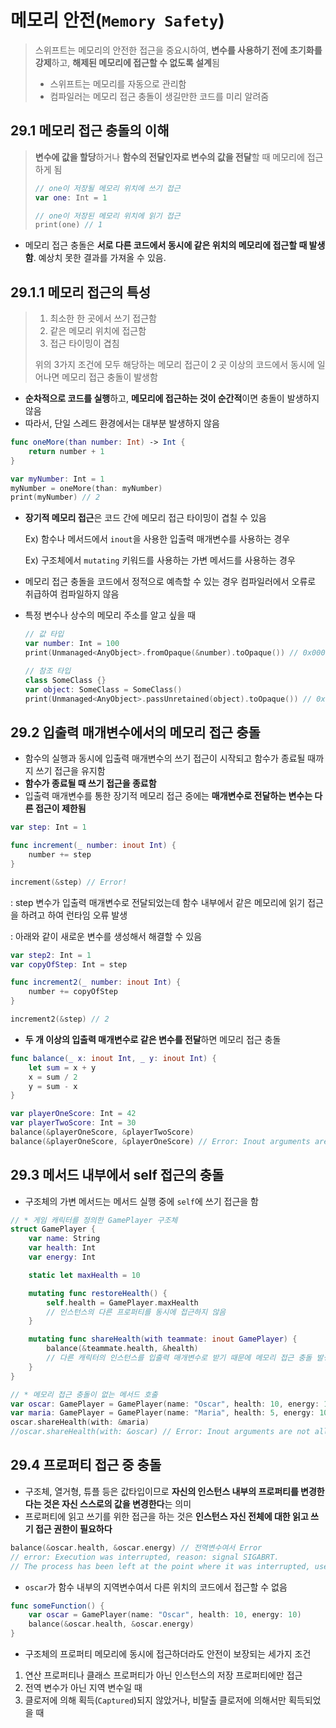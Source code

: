 # 메모리 안전(`Memory Safety`)

> 스위프트는 메모리의 안전한 접근을 중요시하여, **변수를 사용하기 전에 초기화를 강제**하고, **해제된 메모리에 접근할 수 없도록 설계**됨
>
> * 스위프트는 메모리를 자동으로 관리함
> * 컴파일러는 메모리 접근 충돌이 생길만한 코드를 미리 알려줌



## 29.1 메모리 접근 충돌의 이해

> **변수에 값을 할당**하거나 **함수의 전달인자로 변수의 값을 전달**할 때 메모리에 접근하게 됨
>
> ```swift
> // one이 저장될 메모리 위치에 쓰기 접근
> var one: Int = 1
> 
> // one이 저장된 메모리 위치에 읽기 접근
> print(one) // 1
> ```

* 메모리 접근 충돌은 **서로 다른 코드에서 동시에 같은 위치의 메모리에 접근할 때 발생함**. 예상치 못한 결과를 가져올 수 있음.



## 29.1.1 메모리 접근의 특성

> 1. 최소한 한 곳에서 쓰기 접근함
> 2. 같은 메모리 위치에 접근함
> 3. 접근 타이밍이 겹침
>
> 위의 3가지 조건에 모두 해당하는 메모리 접근이 2 곳 이상의 코드에서 동시에 일어나면 메모리 접근 충돌이 발생함

* **순차적으로 코드를 실행**하고, **메모리에 접근하는 것이 순간적**이면 충돌이 발생하지 않음
* 따라서, 단일 스레드 환경에서는 대부분 발생하지 않음

```swift
func oneMore(than number: Int) -> Int {
	return number + 1
}

var myNumber: Int = 1
myNumber = oneMore(than: myNumber)
print(myNumber) // 2
```



* **장기적 메모리 접근**은 코드 간에 메모리 접근 타이밍이 겹칠 수 있음

  Ex) 함수나 메서드에서 `inout`을 사용한 입출력 매개변수를 사용하는 경우

  Ex) 구조체에서 `mutating` 키워드를 사용하는 가변 메서드를 사용하는 경우

* 메모리 접근 충돌을 코드에서 정적으로 예측할 수 있는 경우 컴파일러에서 오류로 취급하여 컴파일하지 않음



* 특정 변수나 상수의 메모리 주소를 알고 싶을 때

  ```swift
  // 값 타입
  var number: Int = 100
  print(Unmanaged<AnyObject>.fromOpaque(&number).toOpaque()) // 0x000000010cb403b0
  
  // 참조 타입
  class SomeClass {}
  var object: SomeClass = SomeClass()
  print(Unmanaged<AnyObject>.passUnretained(object).toOpaque()) // 0x00007f973f442160
  ```

  

## 29.2 입출력 매개변수에서의 메모리 접근 충돌

* 함수의 실행과 동시에 입출력 매개변수의 쓰기 접근이 시작되고 함수가 종료될 때까지 쓰기 접근을 유지함
* **함수가 종료될 때 쓰기 접근을 종료함**
* 입출력 매개변수를 통한 장기적 메모리 접근 중에는 **매개변수로 전달하는 변수는 다른 접근이 제한됨**

```swift
var step: Int = 1

func increment(_ number: inout Int) {
	number += step
}

increment(&step) // Error!
```

 : step 변수가 입출력 매개변수로 전달되었는데 함수 내부에서 같은 메모리에 읽기 접근을 하려고 하여 런타임 오류 발생

 : 아래와 같이 새로운 변수를 생성해서 해결할 수 있음

```swift
var step2: Int = 1
var copyOfStep: Int = step

func increment2(_ number: inout Int) {
    number += copyOfStep
}

increment2(&step) // 2
```



* **두 개 이상의 입출력 매개변수로 같은 변수를 전달**하면 메모리 접근 충돌

```swift
func balance(_ x: inout Int, _ y: inout Int) {
    let sum = x + y
    x = sum / 2
    y = sum - x
}

var playerOneScore: Int = 42
var playerTwoScore: Int = 30
balance(&playerOneScore, &playerTwoScore)
balance(&playerOneScore, &playerOneScore) // Error: Inout arguments are not allowed to alias each other 컴파일 오류

```



## 29.3 메서드 내부에서 self 접근의 충돌

* 구조체의 가변 메서드는 메서드 실행 중에 `self`에 쓰기 접근을 함

```swift
// * 게임 캐릭터를 정의한 GamePlayer 구조체
struct GamePlayer {
    var name: String
    var health: Int
    var energy: Int

    static let maxHealth = 10

    mutating func restoreHealth() {
        self.health = GamePlayer.maxHealth
        // 인스턴스의 다른 프로퍼티를 동시에 접근하지 않음
    }

    mutating func shareHealth(with teammate: inout GamePlayer) {
        balance(&teammate.health, &health)
        // 다른 캐릭터의 인스턴스를 입출력 매개변수로 받기 때문에 메모리 접근 충돌 발생 가능성 있음
    }
}
```

```swift
// * 메모리 접근 충돌이 없는 메서드 호출
var oscar: GamePlayer = GamePlayer(name: "Oscar", health: 10, energy: 10)
var maria: GamePlayer = GamePlayer(name: "Maria", health: 5, energy: 10)
oscar.shareHealth(with: &maria)
//oscar.shareHealth(with: &oscar) // Error: Inout arguments are not allowed to alias each other
```



## 29.4 프로퍼티 접근 중 충돌

* 구조체, 열거형, 튜플 등은 값타입이므로 **자신의 인스턴스 내부의 프로퍼티를 변경한다는 것은 자신 스스로의 값을 변경한다**는 의미
* 프로퍼티에 읽고 쓰기를 위한 접근을 하는 것은 **인스턴스 자신 전체에 대한 읽고 쓰기 접근 권한이 필요하다**

```swift
balance(&oscar.health, &oscar.energy) // 전역변수여서 Error
// error: Execution was interrupted, reason: signal SIGABRT.
// The process has been left at the point where it was interrupted, use "thread return -x" to return to the state before expression evaluation.
```



* `oscar`가 함수 내부의 지역변수여서 다른 위치의 코드에서 접근할 수 없음

```swift
func someFunction() {
    var oscar = GamePlayer(name: "Oscar", health: 10, energy: 10)
    balance(&oscar.health, &oscar.energy)
}
```



* 구조체의 프로퍼티 메모리에 동시에 접근하더라도 안전이 보장되는 세가지 조건

1. 연산 프로퍼티나 클래스 프로퍼티가 아닌 인스턴스의 저장 프로퍼티에만 접근
2. 전역 변수가 아닌 지역 변수일 때
3. 클로저에 의해 획득(`Captured`)되지 않았거나, 비탈출 클로저에 의해서만 획득되었을 때